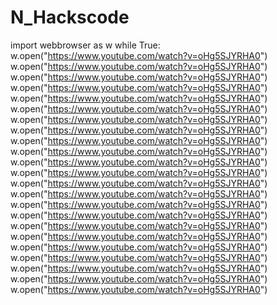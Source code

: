 # N_Hackscode
import webbrowser as w
while True:
  w.open("https://www.youtube.com/watch?v=oHg5SJYRHA0") 
  w.open("https://www.youtube.com/watch?v=oHg5SJYRHA0")
  w.open("https://www.youtube.com/watch?v=oHg5SJYRHA0")
  w.open("https://www.youtube.com/watch?v=oHg5SJYRHA0")
  w.open("https://www.youtube.com/watch?v=oHg5SJYRHA0")
  w.open("https://www.youtube.com/watch?v=oHg5SJYRHA0")
  w.open("https://www.youtube.com/watch?v=oHg5SJYRHA0")
  w.open("https://www.youtube.com/watch?v=oHg5SJYRHA0")
  w.open("https://www.youtube.com/watch?v=oHg5SJYRHA0")
  w.open("https://www.youtube.com/watch?v=oHg5SJYRHA0")
  w.open("https://www.youtube.com/watch?v=oHg5SJYRHA0")
  w.open("https://www.youtube.com/watch?v=oHg5SJYRHA0")
  w.open("https://www.youtube.com/watch?v=oHg5SJYRHA0")
  w.open("https://www.youtube.com/watch?v=oHg5SJYRHA0")
  w.open("https://www.youtube.com/watch?v=oHg5SJYRHA0")
  w.open("https://www.youtube.com/watch?v=oHg5SJYRHA0")
  w.open("https://www.youtube.com/watch?v=oHg5SJYRHA0")
  w.open("https://www.youtube.com/watch?v=oHg5SJYRHA0")
  w.open("https://www.youtube.com/watch?v=oHg5SJYRHA0")
  w.open("https://www.youtube.com/watch?v=oHg5SJYRHA0")
  w.open("https://www.youtube.com/watch?v=oHg5SJYRHA0")
  w.open("https://www.youtube.com/watch?v=oHg5SJYRHA0")
  w.open("https://www.youtube.com/watch?v=oHg5SJYRHA0")
